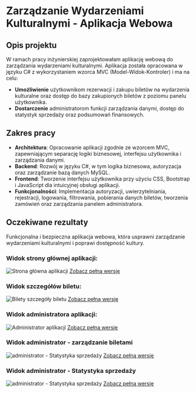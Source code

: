 # Zarządzanie Wydarzeniami Kulturalnymi - Aplikacja Webowa

## Opis projektu
W ramach pracy inżynierskiej zaprojektowałam aplikację webową do zarządzania wydarzeniami kulturalnymi. Aplikacja została opracowana w języku C# z wykorzystaniem wzorca MVC (Model-Widok-Kontroler) i ma na celu:

- **Umożliwienie** użytkownikom rezerwacji i zakupu biletów na wydarzenia kulturalne oraz dostęp do bazy zakupionych biletów z poziomu panelu użytkownika.
- **Dostarczenie** administratorom funkcji zarządzania danymi, dostęp do statystyk sprzedaży oraz podsumowań finansowych.

## Zakres pracy
- **Architektura**: Opracowanie aplikacji zgodnie ze wzorcem MVC, zapewniającym separację logiki biznesowej, interfejsu użytkownika i zarządzania danymi.
- **Backend**: Rozwój w języku C#, w tym logika biznesowa, autoryzacja oraz zarządzanie bazą danych MySQL.
- **Frontend**: Tworzenie interfejsu użytkownika przy użyciu CSS, Bootstrap i JavaScript dla intuicyjnej obsługi aplikacji.
- **Funkcjonalności**: Implementacja autoryzacji, uwierzytelniania, rejestracji, logowania, filtrowania, pobierania danych biletów, tworzenia zamówień oraz zarządzania panelem administratora.

## Oczekiwane rezultaty
Funkcjonalna i bezpieczna aplikacja webowa, która usprawni zarządzanie wydarzeniami kulturalnymi i poprawi dostępność kultury. 


### Widok strony głównej aplikacji:

![Strona główna aplikacji](Strona_Glowna_mini.png) 
[Zobacz pełną wersję](https://github.com/DominikaGargula/WydarzeniaKulturale/blob/main/Strona_Glowna.png)


### Widok szczegółów biletu:

![Bilety szczegóły biletu](Bilety_DetailsCard_mini.png) 
[Zobacz pełną wersję](https://github.com/DominikaGargula/WydarzeniaKulturale/blob/main/Bilety_DetailsCard.png)

### Widok administratora aplikacji:

![Administrator aplikacji](Home_AdminPanel_mini.png) 
[Zobacz pełną wersję](https://github.com/DominikaGargula/WydarzeniaKulturale/blob/main/Home_AdminPanel.png)


### Widok administrator - zarządzanie biletami
![administrator - Statystyka sprzedaży](Admin_Bilety_mini.png) 
[Zobacz pełną wersję](https://github.com/DominikaGargula/WydarzeniaKulturale/blob/main/Admin_Bilety.png)

### Widok administrator - Statystyka sprzedaży

![administrator - Statystyka sprzedaży](Admin_FinalizacjaKoszyka_StatystykaSprzedazy_mini.png) 
[Zobacz pełną wersję](https://github.com/DominikaGargula/WydarzeniaKulturale/blob/main/Admin_FinalizacjaKoszyka_StatystykaSprzedazy.png)
